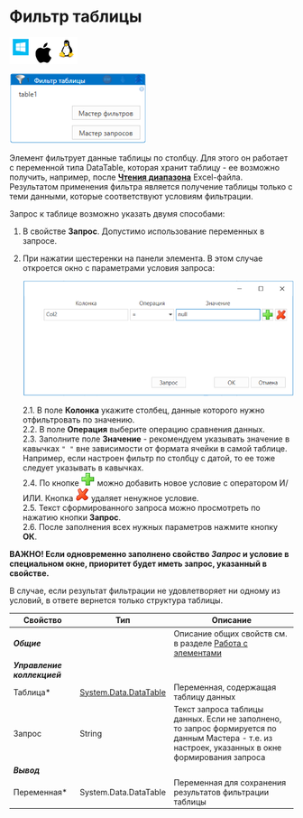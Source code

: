 # Фильтр таблицы

![](<../../../.gitbook/assets/image (100) (1) (1) (1) (1) (1) (1) (10) (209).png>)

![](<../../../.gitbook/assets/new-filter-of-table.png>)

Элемент фильтрует данные таблицы по столбцу. Для этого он работает с переменной типа DataTable, которая хранит таблицу - ее возможно получить, например, после [**Чтения диапазона**](https://docs.primo-rpa.ru/primo-rpa/g_elements/osnovnye-elementy/prilozhenie-excel/el_excel_readrange) Excel-файла.\
Результатом применения фильтра является получение таблицы только с теми данными, которые соответствуют условиям фильтрации.

Запрос к таблице возможно указать двумя способами:
1. В свойстве **Запрос**. Допустимо использование переменных в запросе. 
2. При нажатии шестеренки на панели элемента. В этом случае откроется окно с параметрами условия запроса:

   ![](<../../../.gitbook/assets/Фильтр таблицы. Условие.png>)

   2.1. В поле **Колонка** укажите столбец, данные которого нужно отфильтровать по значению.\
   2.2. В поле **Операция** выберите операцию сравнения данных.\
   2.3. Заполните поле **Значение** - рекомендуем указывать значение в кавычках `" "` вне зависимости от формата ячейки в самой таблице. Например, если настроен фильтр по столбцу с датой, то ее тоже следует указывать в кавычках.\
   2.4. По кнопке ![](<../../../.gitbook/assets/12 (2) (3) (1) (1) (1).png>) можно добавить новое условие с оператором И/ИЛИ. Кнопка ![](<../../../.gitbook/assets/13 (1) (1) (2) (1) (1) (1).png>) удаляет ненужное условие.\
   2.5. Текст сформированного запроса можно просмотреть по нажатию кнопки **Запрос**.\
   2.6. После заполнения всех нужных параметров нажмите кнопку **ОК**.
   

**ВАЖНО! Если одновременно заполнено свойство *Запрос* и условие в специальном окне, приоритет будет иметь запрос, указанный в свойстве.**

В случае, если результат фильтрации не удовлетворяет ни одному из условий, в ответе вернется только структура таблицы. 

| Свойство     | Тип                   | Описание                                                                            |
| ------------ | --------------------- | ----------------------------------------------------------------------------------- |
| ***Общие***  |  | Описание общих свойств см. в разделе [Работа с элементами](https://docs.primo-rpa.ru/primo-rpa/primo-studio/process/elements) |
| ***Управление коллекцией*** | | |
| Таблица\*    | [System.Data.DataTable](https://learn.microsoft.com/ru-ru/dotnet/api/system.data.datatable?view=net-5.0) | Переменная, содержащая таблицу данных |
| Запрос       | String                | Текст запроса таблицы данных. Если не заполнено, то запрос формируется по данным Мастера - т.е. из настроек, указанных в окне формирования запроса |
| ***Вывод***  |      |    |
| Переменная\* | System.Data.DataTable | Переменная для сохранения результатов фильтрации таблицы                            |
